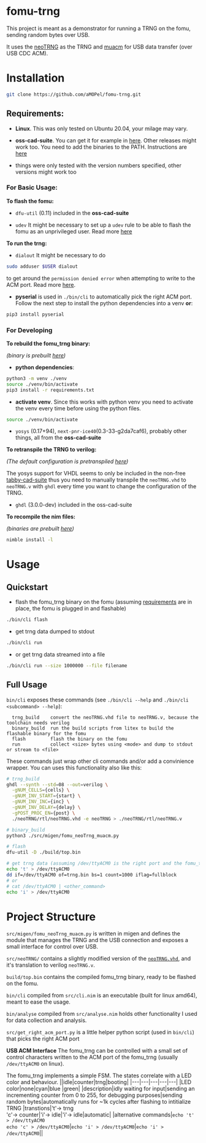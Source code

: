 # fomu-trng

This project is meant as a demonstrator for running a TRNG on the fomu,
sending random bytes over USB.

It uses the [neoTRNG](https://github.com/stnolting/neoTRNG) as the TRNG
and [muacm](https://github.com/no2fpga/no2muacm) for USB data transfer (over USB CDC ACM).

# Installation

```sh
git clone https://github.com/aMOPel/fomu-trng.git
```

## Requirements:

* __Linux__. This was only tested on Ubuntu 20.04, your milage may vary.

* __oss-cad-suite__.
  You can get it for example in [here](https://github.com/YosysHQ/oss-cad-suite-build/releases/tag/2022-06-09).
  Other releases might work too.
  You need to add the binaries to the PATH.
  Instructions are [here](https://github.com/YosysHQ/oss-cad-suite-build#installation)

* things were only tested with the version numbers specified, other versions might work too

### For Basic Usage:
__To flash the fomu:__

* `dfu-util` (0.11) included in the __oss-cad-suite__

* `udev` It might be necessary to set up a `udev` rule to be able to flash the
fomu as an unprivileged user. Read more
[here](https://workshop.fomu.im/en/latest/requirements/drivers.html?highlight=plugdev#steps-to-set-up-udev-rulet)

__To run the trng:__

* `dialout` It might be necessary to do
```sh
sudo adduser $USER dialout
```
to get around the `permission denied error` when attempting to write to the ACM port.
Read more [here](https://pyserial.readthedocs.io/en/latest/appendix.html?highlight=permission#faq).

* __pyserial__ is used in `./bin/cli` to automatically pick the right ACM port. 
Follow the next step to install the python dependencies into a venv __or__:
```sh
pip3 install pyserial
```

### For Developing
__To rebuild the fomu_trng binary:__

_(binary is prebuilt [here](build/top.bin))_

* __python dependencies__:
```sh 
python3 -m venv ./venv
source ./venv/bin/activate
pip3 install -r requirements.txt
```

* __activate venv__. Since this works with python venv you need to activate the venv every time
before using the python files.
```sh
source ./venv/bin/activate
```

* `yosys` (0.17+94), `next-pnr-ice40`(0.3-33-g2da7caf6),
  probably other things, all from the __oss-cad-suite__

__To retranspile the TRNG to verilog:__

_(The default configuration is pretranspiled [here](src/neoTRNG/neoTRNG.v))_

The yosys support for VHDL seems to only be included in the non-free
[tabby-cad-suite](https://www.yosyshq.com/tabby-cad-datasheet)
thus you need to manually transpile the `neoTRNG.vhd` to `neoTRNG.v` with `ghdl`
every time you want to change the configuration of the TRNG.

* `ghdl` (3.0.0-dev) included in the oss-cad-suite

__To recompile the nim files:__

_(binaries are prebuilt [here](bin/))_

```sh
nimble install -l
```

# Usage

## Quickstart

* flash the fomu_trng binary on the fomu (assuming [requirements](#Requirements) are in place, the fomu is plugged in and flashable)
```sh
./bin/cli flash
```
* get trng data dumped to stdout
```sh
./bin/cli run
```
* or get trng data streamed into a file
```sh
./bin/cli run --size 1000000 --file filename
```

## Full Usage 

`bin/cli` exposes these commands (see `./bin/cli --help` and `./bin/cli <subcommand> --help`):
```
  trng_build    convert the neoTRNG.vhd file to neoTRNG.v, because the toolchain needs verilog
  binary_build  run the build scripts from litex to build the flashable binary for the fomu
  flash         flash the binary on the fomu
  run           collect <size> bytes using <mode> and dump to stdout or stream to <file>
```

These commands just wrap other cli commands and/or add a convinience wrapper.
You can uses this functionality also like this:

```sh
# trng_build
ghdl --synth --std=08 --out=verilog \
  -gNUM_CELLS={cells} \
  -gNUM_INV_START={start} \
  -gNUM_INV_INC={inc} \
  -gNUM_INV_DELAY={delay} \
  -gPOST_PROC_EN={post} \
  ./neoTRNG/rtl/neoTRNG.vhd -e neoTRNG > ./neoTRNG/rtl/neoTRNG.v

# binary_build
python3 ./src/migen/fomu_neoTrng_muacm.py

# flash
dfu-util -D ./build/top.bin

# get trng data (assuming /dev/ttyACM0 is the right port and the fomu_trng is flashed)
echo 't' > /dev/ttyACM0
dd if=/dev/ttyACM0 of=trng.bin bs=1 count=1000 iflag=fullblock
# or 
# cat /dev/ttyACM0 | <other_command>
echo 'i' > /dev/ttyACM0
```

# Project Structure

`src/migen/fomu_neoTrng_muacm.py` is written in migen and defines the module that
manages the TRNG and the USB connection and exposes a small interface for control over USB.

`src/neoTRNG/` contains a slightly modified version of the [`neoTRNG.vhd`](https://github.com/stnolting/neoTRNG/blob/main/rtl/neoTRNG.vhd),
and it's translation to verilog `neoTRNG.v`.

`build/top.bin` contains the compiled fomu_trng binary, ready to be flashed on the fomu.

`bin/cli` compiled from `src/cli.nim` is an executable (built for linux amd64), meant to ease the usage.

`bin/analyse` compiled from `src/analyse.nim` holds other functionality I used for data collection and analysis. 

`src/get_right_acm_port.py` is a little helper python script (used in `bin/cli`) that picks the right ACM port

__USB ACM Interface__
The fomu_trng can be controlled with a small set of control characters written to the 
ACM port of the fomu_trng (usually `/dev/ttyACM0` on linux). 

The fomu_trng implements a simple FSM. The states correlate with a LED color and behaviour.
||idle|counter|trng|booting|
|---|---|---|---|---|
|LED color|none|cyan|blue |green|
|description|idly waiting for input|sending an incrementing counter from 0 to 255, for debugging purposes|sending random bytes|automatically runs for ~1k cycles after flashing to intitialize TRNG
|transtions|'t'-> trng <br> 'c'-> counter|'i'-> idle|'i'-> idle|automatic|
|alternative commands|`echo 't' > /dev/ttyACM0` <br> `echo 'c' > /dev/ttyACM0`|`echo 'i' > /dev/ttyACM0`|`echo 'i' > /dev/ttyACM0`||


